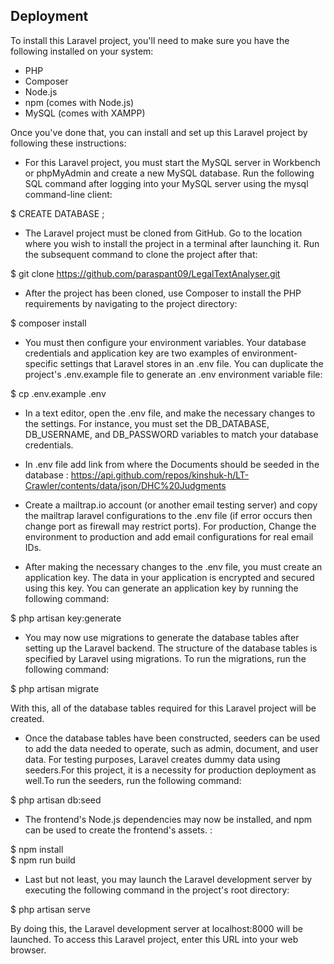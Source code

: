 ## Deployment
To install this Laravel project, you'll need to make sure you have the following installed on your system:
- PHP
- Composer
- Node.js
- npm (comes with Node.js)
- MySQL (comes with XAMPP)

Once you've done that, you can install and set up this Laravel project by following these instructions:

- For this Laravel project, you must start the MySQL server in Workbench or phpMyAdmin and create a new MySQL database. Run the following SQL command after logging into your MySQL server using the mysql command-line client:

$ CREATE DATABASE <database-name>;

- The Laravel project must be cloned from GitHub. Go to the location where you wish to install the project in a terminal after launching it. Run the subsequent command to clone the project after that:

$ git clone https://github.com/paraspant09/LegalTextAnalyser.git

- After the project has been cloned, use Composer to install the PHP requirements by navigating to the project directory:

$ composer install

- You must then configure your environment variables. Your database credentials and application key are two examples of environment-specific settings that Laravel stores in an .env file. You can duplicate the project's .env.example file to generate an .env environment variable file:

$ cp .env.example .env

- In a text editor, open the .env file, and make the necessary changes to the settings. For instance, you must set the DB_DATABASE, DB_USERNAME, and DB_PASSWORD variables to match your database credentials.

- In .env file add link from where the Documents should be seeded in the database : 
https://api.github.com/repos/kinshuk-h/LT-Crawler/contents/data/json/DHC%20Judgments

- Create a mailtrap.io account (or another email testing server) and copy the mailtrap laravel configurations to the .env file (if error occurs then change port as firewall may restrict ports). 
For production, Change the environment to production and add email configurations for real email IDs.

- After making the necessary changes to the .env file, you must create an application key. The data in your application is encrypted and secured using this key. You can generate an application key by running the following command:

$ php artisan key:generate

- You may now use migrations to generate the database tables after setting up the Laravel backend. The structure of the database tables is specified by Laravel using migrations. To run the migrations, run the following command:

$ php artisan migrate

With this, all of the database tables required for this Laravel project will be created.

- Once the database tables have been constructed, seeders can be used to add the data needed to operate, such as admin, document, and user data. For testing purposes, Laravel creates dummy data using seeders.For this project, it is a necessity for production deployment as well.To run the seeders, run the following command:

$ php artisan db:seed

- The frontend's Node.js dependencies may now be installed, and npm can be used to create the frontend's assets. :

$ npm install <br/>
$ npm run build

- Last but not least, you may launch the Laravel development server by executing the following command in the project's root directory:

$ php artisan serve

By doing this, the Laravel development server at localhost:8000 will be launched. To access this Laravel project, enter this URL into your web browser.
